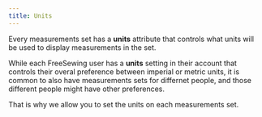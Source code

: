 ```yaml
---
title: Units
---
```


Every measurements set has a **units** attribute that controls what units will
be used to display measurements in the set.

While each FreeSewing user has a **units** setting in their account that
controls their overal preference between imperial or metric units, it is common
to also have measurements sets for differnet people, and those different people
might have other preferences.

That is why we allow you to set the units on each measurements set.

